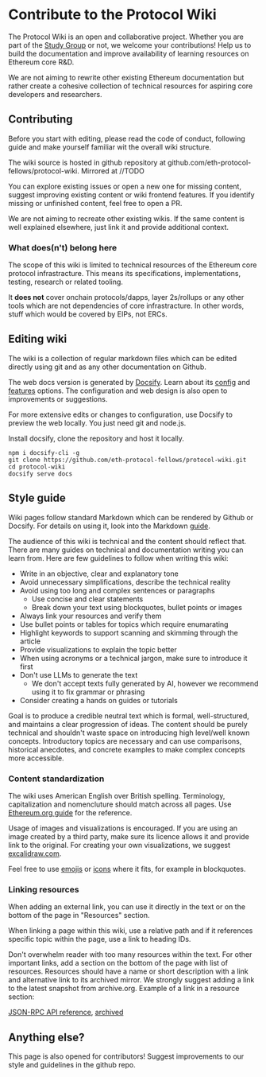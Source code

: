 # Contribute to the Protocol Wiki

The Protocol Wiki is an open and collaborative project. Whether you are part of the [Study Group](study-group.md) or not, we welcome your contributions! Help us to build the documentation and improve availability of learning resources on Ethereum core R&D. 

We are not aiming to rewrite other existing Ethereum documentation but rather create a cohesive collection of technical resources for aspiring core developers and researchers.

## Contributing

Before you start with editing, please read the code of conduct, following guide and make yourself familiar wit the overall wiki structure. 

The wiki source is hosted in github repository at github.com/eth-protocol-fellows/protocol-wiki. Mirrored at //TODO

You can explore existing issues or open a new one for missing content, suggest improving existing content or wiki frontend features. If you identify missing or unfinished content, feel free to open a PR. 

We are not aiming to recreate other existing wikis. If the same content is well explained elsewhere, just link it and provide additional context. 

### What does(n't) belong here

The scope of this wiki is limited to technical resources of the Ethereum core protocol infrastracture. This means its specifications, implementations, testing, research or related tooling. 

It **does not** cover onchain protocols/dapps, layer 2s/rollups or any other tools which are not dependencies of core infrastracture. In other words, stuff which would be covered by EIPs, not ERCs. 

## Editing wiki

The wiki is a collection of regular markdown files which can be edited directly using git and as any other documentation on Github. 

The web docs version is generated by [Docsify](https://docsify.js.org/). Learn about its [config](https://docsify.js.org/#/configuration) and [features](https://docsify.js.org/#/plugins) options. The configuration and web design is also open to improvements or suggestions. 

For more extensive edits or changes to configuration, use Docsify to preview the web locally. You just need git and node.js. 

Install docsify, clone the repository and host it locally. 

```
npm i docsify-cli -g
git clone https://github.com/eth-protocol-fellows/protocol-wiki.git
cd protocol-wiki
docsify serve docs
```

## Style guide

Wiki pages follow standard Markdown which can be rendered by Github or Docsify. For details on using it, look into the Markdown [guide](https://www.markdownguide.org/). 

The audience of this wiki is technical and the content should reflect that. There are many guides on technical and documentation writing you can learn from. Here are few guidelines to follow when writing this wiki:

- Write in an objective, clear and explanatory tone
- Avoid unnecessary simplifications, describe the technical reality
- Avoid using too long and complex sentences or paragraphs
    - Use concise and clear statements 
    - Break down your text using blockquotes, bullet points or images 
- Always link your resources and verify them
- Use bullet points or tables for topics which require enumarating 
- Highlight keywords to support scanning and skimming through the article
- Provide visualizations to explain the topic better
- When using acronyms or a technical jargon, make sure to introduce it first 
- Don't use LLMs to generate the text
    - We don't accept texts fully generated by AI, however we recommend using it to fix grammar or phrasing
- Consider creating a hands on guides or tutorials

Goal is to produce a credible neutral text which is formal, well-structured, and maintains a clear progression of ideas. The content should be purely technical and shouldn't waste space on introducing high level/well known concepts. Introductory topics are necessary and can use comparisons, historical anecdotes, and concrete examples to make complex concepts more accessible.

### Content standardization

The wiki uses American English over British spelling. Terminology, capitalization and nomencluture should match across all pages. Use [Ethereum.org guide](https://ethereum.org/contributing/style-guide/content-standardization) for the reference. 

Usage of images and visualizations is encouraged. If you are using an image created by a third party, make sure its licence allows it and provide link to the original. For creating your own visualizations, we suggest [excalidraw.com](https://github.com/excalidraw/excalidraw). 

Feel free to use [emojis](https://docsify.js.org/#/emoji?id=emoji) or [icons](https://icongr.am/fontawesome) where it fits, for example in blockquotes. 

### Linking resources

When adding an external link, you can use it directly in the text or on the bottom of the page in "Resources" section.

When linking a page within this wiki, use a relative path and if it references specific topic within the page, use a link to heading IDs. 

Don't overwhelm reader with too many resources within the text. For other important links, add a section on the bottom of the page with list of resources. Resources should have a name or short description with a link and alternative link to its archived mirror. We strongly suggest adding a link to the latest snapshot from archive.org. Example of a link in a resource section: 

[JSON-RPC API reference](https://ethereum.org/en/developers/docs/apis/json-rpc), [archived](https://web.archive.org/web/20240117035335/https://ethereum.org/en/developers/docs/apis/json-rpc)


## Anything else?

This page is also opened for contributors! Suggest improvements to our style and guidelines in the github repo. 

